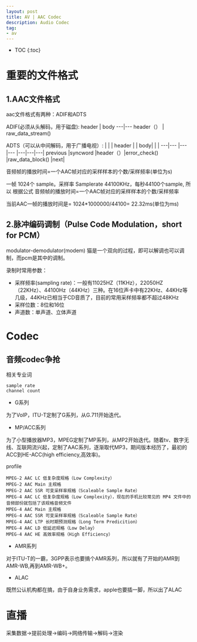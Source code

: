 ```yaml
---
layout: post
title: AV | AAC Codec 
description: Audio Codec
tag: 
- av
---
```

- TOC
{:toc}
# 重要的文件格式

## 1.AAC文件格式
aac文件格式有两种：ADIF和ADTS

ADIF(必须从头解码，用于磁盘):
header  | body
---|---
header（） | raw_data_stream()

ADTS（可以从中间解码，用于广播电视）:
| |      |  header  | | body| | |
---|---    |---      |---      |---|---|---|
previous |syncword |header（）|error_check() |raw_data_block() |next|


音频帧的播放时间=一个AAC帧对应的采样样本的个数/采样频率(单位为s)

一帧 1024个 sample。采样率 Samplerate 44100KHz，每秒44100个sample, 所以 根据公式   音频帧的播放时间=一个AAC帧对应的采样样本的个数/采样频率

当前AAC一帧的播放时间是= 1024*1000000/44100= 22.32ms(单位为ms)


## 2.脉冲编码调制（Pulse Code Modulation，short for PCM）
modulator-demodulator(modem)
猫是一个双向的过程，即可以解调也可以调制，而pcm是其中的调制。

录制时常用参数：
- 采样频率(sampling rate)：一般有11025HZ（11KHz），22050HZ（22KHz）、44100Hz（44KHz）三种。在16位声卡中有22KHz、44KHz等几级，44KHz已相当于CD音质了，目前的常用采样频率都不超过48KHz
- 采样位数：8位和16位
- 声道数：单声道、立体声道

# Codec
## 音频codec争抢

相关专业词
```
sample rate
channel count
```

- G系列

为了VoIP，ITU-T定制了G系列，从G.711开始迭代。


- MP/ACC系列

为了小型播放器MP3，MPEG定制了MP系列，从MP2开始迭代。随着tv、数字无线、互联网流兴起，定制了AAC系列，逐渐取代MP3，期间版本经历了，最初的ACC到HE-ACC(high efficiency,高效率)。


profile
```
MPEG-2 AAC LC 低复杂度规格（Low Complexity）
MPEG-2 AAC Main 主规格
MPEG-2 AAC SSR 可变采样率规格（Scaleable Sample Rate）
MPEG-4 AAC LC 低复杂度规格（Low Complexity），现在的手机比较常见的 MP4 文件中的音频部份就包括了该规格音频文件
MPEG-4 AAC Main 主规格
MPEG-4 AAC SSR 可变采样率规格（Scaleable Sample Rate）
MPEG-4 AAC LTP 长时期预测规格（Long Term Predicition）
MPEG-4 AAC LD 低延迟规格（Low Delay）
MPEG-4 AAC HE 高效率规格（High Efficiency）
```

- AMR系列

对于ITU-T的一霸，3GPP表示也要搞个AMR系列，所以就有了开始的AMR到AMR-WB,再到AMR-WB+。


- ALAC

既然公认机构都在搞，由于自身业务需求，apple也要插一脚，所以出了ALAC


# 直播
采集数据->提前处理->编码->网络传输->解码->渲染
